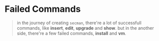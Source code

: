 # Failed Commands

> in the journey of creating `secman`, there're a lot of successfull commands, like **insert**, **edit**, **upgrade** and **show**. but in the another side, there're a few failed commands, **install** and **vm**.
